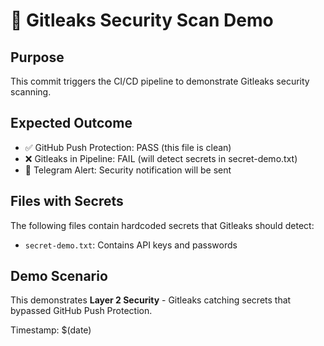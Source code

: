 # 🔐 Gitleaks Security Scan Demo

## Purpose
This commit triggers the CI/CD pipeline to demonstrate Gitleaks security scanning.

## Expected Outcome
- ✅ GitHub Push Protection: PASS (this file is clean)
- ❌ Gitleaks in Pipeline: FAIL (will detect secrets in secret-demo.txt)
- 🚨 Telegram Alert: Security notification will be sent

## Files with Secrets
The following files contain hardcoded secrets that Gitleaks should detect:
- `secret-demo.txt`: Contains API keys and passwords

## Demo Scenario
This demonstrates **Layer 2 Security** - Gitleaks catching secrets that bypassed GitHub Push Protection.

Timestamp: $(date)
